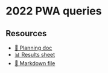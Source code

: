 # 2022 PWA queries

<!--
  This directory contains all of the 2022 PWA chapter queries.

  Each query should have a corresponding `metric_name.sql` file.
  Note that readers are linked to this directory, so try to make the SQL file names descriptive for easy browsing.

  Analysts: if helpful, you can use this README to give additional info about the queries.
-->

## Resources

- [📄 Planning doc][~google-doc]
- [📊 Results sheet][~google-sheets]
- [📝 Markdown file][~chapter-markdown]

[~google-doc]: https://docs.google.com/document/d/14riy6CwQslsBtR0iuhMe-V28AycTsTRilq2wn4yzRJU/edit?usp=sharing
[~google-sheets]: https://docs.google.com/spreadsheets/d/1PbzjhN--jU9MGuWobw5L9EsmlVzI9tlbCe3_NKA7giU/edit?usp=sharing
[~chapter-markdown]: https://github.com/HTTPArchive/almanac.httparchive.org/tree/main/src/content/en/2022/pwa.md
